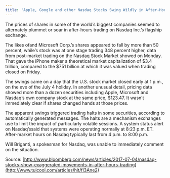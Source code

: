 ```yaml
---
title: 'Apple, Google and other Nasdaq Stocks Swing Wildly in After-Hours Trading'
---
```


The prices of shares in some of the world’s biggest companies seemed to alternately plummet or soar in after-hours trading on Nasdaq Inc.’s flagship exchange.

The likes ofand Microsoft Corp.’s shares appeared to fall by more than 50 percent, while’s stock was at one stage trading 348 percent higher, data from post-market trading on the Nasdaq Stock Market showed on Monday. That gave the iPhone maker a theoretical market capitalization of $3.4 trillion, compared to the $751 billion at which it was valued when trading closed on Friday.

The swings came on a day that the U.S. stock market closed early at 1 p.m., on the eve of the July 4 holiday. In another unusual detail, pricing data showed more than a dozen securities including Apple, Microsoft and Nasdaq’s own company stock at the same price, $123.47. It wasn’t immediately clear if shares changed hands at those prices.

The apparent swings triggered trading halts in some securities, according to automatically generated messages. The halts are a mechanism exchanges use to limit the impact of particularly volatile sessions. A system status alert on Nasdaq’ssaid that systems were operating normally at 8:23 p.m. ET. After-market hours on Nasdaq typically last from 4 p.m. to 8:00 p.m.

Will Briganti, a spokesman for Nasdaq, was unable to immediately comment on the situation.



Source: [http://www.bloomberg.com/news/articles/2017-07-04/nasdaq-stocks-show-exaggerated-movements-in-after-hours-trading](http://www.tuicool.com/articles/hit/fI3Ane2)

